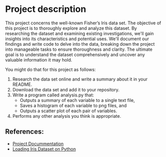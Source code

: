 # Project description
This project concerns the well-known Fisher’s Iris data set. The objective of this project is to thoroughly explore and analyze this dataset. 
By researching the dataset and examining existing investigations, we'll gain insights into its characteristics and potential uses. We'll document our findings and write code to delve into the data, breaking down the project into manageable tasks to ensure thoroughness and clarity. The ultimate goal is to understand the dataset comprehensively and uncover any valuable information it may hold.

You might do that for this project as follows:
1. Research the data set online and write a summary about it in your README.
2. Download the data set and add it to your repository.
3. Write a program called analysis.py that:
    - Outputs a summary of each variable to a single text file,
    - Saves a histogram of each variable to png files, and
    - Outputs a scatter plot of each pair of variables.
4. Performs any other analysis you think is appropriate.

## References:
- [Project Docummentation](https://atu-main-mdl-euwest1.s3.eu-west-1.amazonaws.com/66/82/6682ae48f67ebab9c769ddae345221f3d6405bfe?response-content-disposition=inline%3B%20filename%3D%22Project%202024.pdf%22&response-content-type=application%2Fpdf&X-Amz-Content-Sha256=UNSIGNED-PAYLOAD&X-Amz-Algorithm=AWS4-HMAC-SHA256&X-Amz-Credential=AKIAWRN6GJFLWCMOG6H7%2F20240505%2Feu-west-1%2Fs3%2Faws4_request&X-Amz-Date=20240505T140226Z&X-Amz-SignedHeaders=host&X-Amz-Expires=21574&X-Amz-Signature=5e168ee79b6edbda08e4bf5489f6e3b4ae4803d0a25cd890a5b2f597db45c419)
- [Loading Iris Dataset on Python](https://github.com/login?return_to=https%3A%2F%2Fgithub.com%2Flogin%2Fdevice)